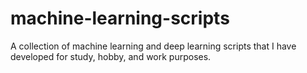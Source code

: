 # machine-learning-scripts
A collection of machine learning and deep learning scripts that I have developed for study, hobby, and work purposes.
